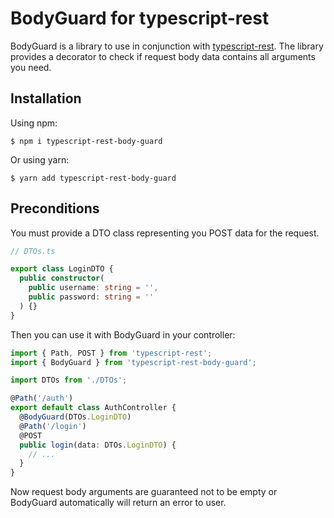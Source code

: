 # BodyGuard for typescript-rest
BodyGuard is a library to use in conjunction with [typescript-rest](https://github.com/thiagobustamante/typescript-rest#readme). The library provides a decorator to check if request body data contains all arguments you need.
## Installation
Using npm:
```shell
$ npm i typescript-rest-body-guard
```
Or using yarn:
```shell
$ yarn add typescript-rest-body-guard
```
## Preconditions
You must provide a DTO class representing you POST data for the request.
```ts
// DTOs.ts

export class LoginDTO {
  public constructor(
    public username: string = '',
    public password: string = ''
  ) {}
}
```
Then you can use it with BodyGuard in your controller:
```ts
import { Path, POST } from 'typescript-rest';
import { BodyGuard } from 'typescript-rest-body-guard';

import DTOs from './DTOs';

@Path('/auth')
export default class AuthController {
  @BodyGuard(DTOs.LoginDTO)
  @Path('/login')
  @POST
  public login(data: DTOs.LoginDTO) {
    // ...
  }
}
```
Now request body arguments are guaranteed not to be empty or BodyGuard automatically will return an error to user.
